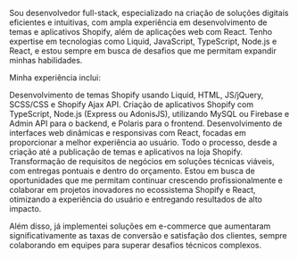 Sou desenvolvedor full-stack, especializado na criação de soluções digitais eficientes e intuitivas, com ampla experiência em desenvolvimento de temas e aplicativos Shopify, além de aplicações web com React. Tenho expertise em tecnologias como Liquid, JavaScript, TypeScript, Node.js e React, e estou sempre em busca de desafios que me permitam expandir minhas habilidades.

Minha experiência inclui:

Desenvolvimento de temas Shopify usando Liquid, HTML, JS/jQuery, SCSS/CSS e Shopify Ajax API.
Criação de aplicativos Shopify com TypeScript, Node.js (Express ou AdonisJS), utilizando MySQL ou Firebase e Admin API para o backend, e Polaris para o frontend.
Desenvolvimento de interfaces web dinâmicas e responsivas com React, focadas em proporcionar a melhor experiência ao usuário.
Todo o processo, desde a criação até a publicação de temas e aplicativos na loja Shopify.
Transformação de requisitos de negócios em soluções técnicas viáveis, com entregas pontuais e dentro do orçamento.
Estou em busca de oportunidades que me permitam continuar crescendo profissionalmente e colaborar em projetos inovadores no ecossistema Shopify e React, otimizando a experiência do usuário e entregando resultados de alto impacto.

Além disso, já implementei soluções em e-commerce que aumentaram significativamente as taxas de conversão e satisfação dos clientes, sempre colaborando em equipes para superar desafios técnicos complexos.
